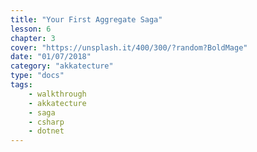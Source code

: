 ```yaml
---
title: "Your First Aggregate Saga"
lesson: 6
chapter: 3
cover: "https://unsplash.it/400/300/?random?BoldMage"
date: "01/07/2018"
category: "akkatecture"
type: "docs"
tags:
    - walkthrough
    - akkatecture
    - saga
    - csharp
    - dotnet
---
```

